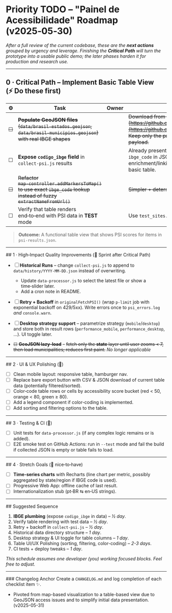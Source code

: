 # Priority TODO – "Painel de Acessibilidade" Roadmap (v2025‑05‑30)

*After a full review of the current codebase, these are the **next actions** grouped by urgency and leverage. Finishing the **Critical Path** will turn the prototype into a usable public demo; the later phases harden it for production and research use.*

---

## 0 · Critical Path – **Implement Basic Table View** (⚡ Do these first)

| ⚙︎ | Task                                                                                                                | Owner | Notes                                                                                                                                                  |   |                                                                              |
| -- | ------------------------------------------------------------------------------------------------------------------- | ----- | ------------------------------------------------------------------------------------------------------------------------------------------------------ | - | ---------------------------------------------------------------------------- |
| ~~☐~~  | ~~**Populate GeoJSON files** (`data/brasil‑estados.geojson`, `data/brasil‑municipios.geojson`) with real IBGE shapes~~  |       | ~~Download from IBGE or [https://github.com/tbrugz/ibge‑geojson](https://github.com/tbrugz/ibge‑geojson). Keep only the props we need → smaller payload.~~ |   | _No longer applicable for table view_                                        |
| ☐  | **Expose `codigo_ibge` field** in `collect-psi.js` results                                                          |       | Already present in CSV; include as `ibge_code` in JSON. Useful for data enrichment/linking, though not critical for basic table.                      |   |                                                                              |
| ~~☐~~  | ~~Refactor `map‑controller.addMarkersToMap()` to use exact `ibge_code` lookup instead of fuzzy `extractNameFromUrl()`~~ |       | ~~Simpler + deterministic.~~                                                                                                                               |   | _No longer applicable_                                                      |
| ☐  | Verify that table renders end‑to‑end with PSI data in **TEST** mode                                                 |       | Use `test_sites.csv`.                                                                                                                                  |   |                                                                              |

> **Outcome:** A functional table view that shows PSI scores for items in `psi-results.json`.

---

\## 1 · High‑Impact Quality Improvements (🏃 Sprint after Critical Path)

* ☐ **Historical Runs** – change `collect‑psi.js` to append to `data/history/YYYY‑MM‑DD.json` instead of overwriting.

  * Update `data‑processor.js` to select the latest file or show a time‑slider later.
  * Add a cron note in README.
* ☐ **Retry + Backoff** in `originalFetchPSI()` (wrap `p‑limit` job with exponential backoff on 429/5xx).
  Write errors once to `psi_errors.log` *and* `console.warn`.
* ☐ **Desktop strategy support** – parametrize strategy (`mobile`/`desktop`) and store both in result rows (`performance_mobile`, `performance_desktop`, …).
  UI toggle later.
* ~~☐~~ **~~GeoJSON lazy‑load~~** – ~~fetch only the **state** layer until user zooms < 7, then load municipalities; reduces first paint.~~ _No longer applicable_

---

\## 2 · UI & UX Polishing (🎨)

* ☐ Clean mobile layout: responsive table, hamburger nav.
* ☐ Replace bare export button with CSV & JSON download of current table data (potentially filtered/sorted).
* ☐ Color‑code table rows or cells by accessibility score bucket (red < 50, orange < 80, green ≥ 80).
* ☐ Add a legend component if color-coding is implemented.
* ☐ Add sorting and filtering options to the table.

---

\## 3 · Testing & CI (🧪)

* ☐ Unit tests for `data‑processor.js` (if any complex logic remains or is added).
* ☐ E2E smoke test on GitHub Actions: run in `--test` mode and fail the build if collected JSON is empty or table fails to load.

---

\## 4 · Stretch Goals (🌱 nice‑to‑have)

* ☐ **Time‑series charts** with Recharts (line chart per metric, possibly aggregated by state/region if IBGE code is used).
* ☐ Progressive Web App: offline cache of last result.
* ☐ Internationalization stub (pt‑BR ⇆ en‑US strings).

---

\## Suggested Sequence

1. **IBGE plumbing** (expose `codigo_ibge` in data) – *½ day*.
2. Verify table rendering with test data – *½ day*.
3. Retry + backoff in `collect-psi.js` – *½ day*.
4. Historical data directory structure – *1 day*.
5. Desktop strategy & UI toggle for table columns – *1 day*.
6. Table UI/UX Polishing (sorting, filtering, color-coding) – *2-3 days*.
7. CI tests + deploy tweaks – *1 day*.

*This schedule assumes one developer (you) working focused blocks.  Feel free to adjust.*

---

\### Changelog Anchor
Create a `CHANGELOG.md` and log completion of each checklist item ✨.
* Pivoted from map-based visualization to a table-based view due to GeoJSON access issues and to simplify initial data presentation. (v2025-05-31)
